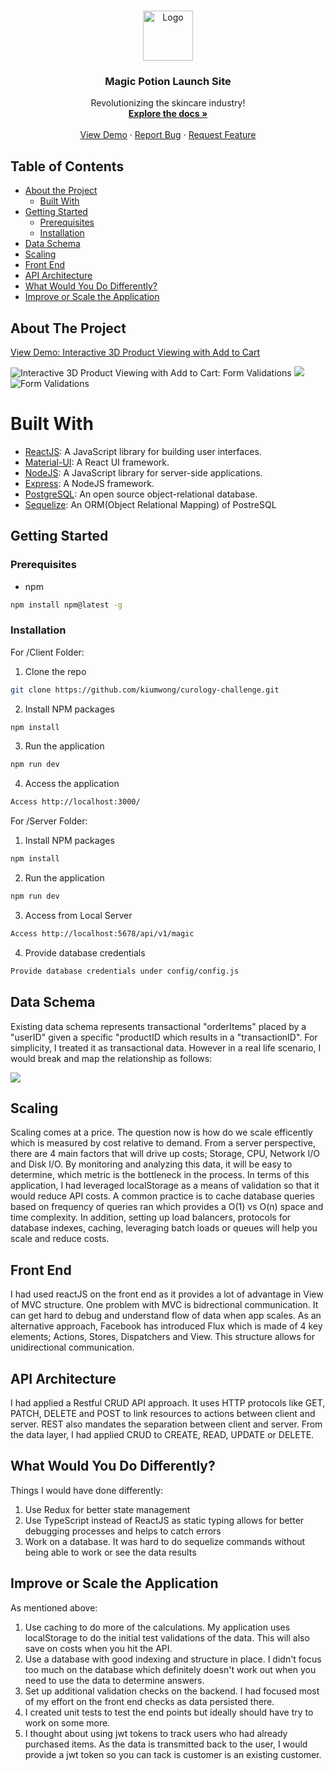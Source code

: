 <!-- PROJECT LOGO -->
<br />
<p align="center">
  <a href="https://github.com/kiumwong/curology-challenge.git">
    <img src="https://clipartart.com/images/curology-logo-clipart-7.gif" alt="Logo" width="80" height="80">
  </a>

  <h3 align="center">Magic Potion Launch Site</h3>

  <p align="center">
    Revolutionizing the skincare industry!
    <br />
    <a href="https://github.com/kiumwong/curology-challenge.git"><strong>Explore the docs »</strong></a>
    <br />
    <br />
    <a href="https://curology.herokuapp.com/">View Demo</a>
    ·
    <a href="https://github.com/kiumwong/curology-challenge.git/issues">Report Bug</a>
    ·
    <a href="https://github.com/kiumwong/curology-challenge.git/issues">Request Feature</a>
  </p>
</p>

<!-- TABLE OF CONTENTS -->

## Table of Contents

- [About the Project](#about-the-project)
  - [Built With](#built-with)
- [Getting Started](#getting-started)
  - [Prerequisites](#prerequisites)
  - [Installation](#installation)
- [Data Schema](#dataschema)
- [Scaling](#Scaling)
- [Front End](#frontend)
- [API Architecture](#apiarchitecture)
- [What Would You Do Differently?](#whatwouldyoudodifferently)
- [Improve or Scale the Application](#improveorscaletheapplication)

<!-- ABOUT THE PROJECT -->

## About The Project

<a href="https://curology.herokuapp.com/">View Demo: Interactive 3D Product Viewing with Add to Cart</a> 

![Interactive 3D Product Viewing with Add to Cart:](https://user-images.githubusercontent.com/68714620/96306930-b1775700-0fce-11eb-8bbf-a6e66c94515b.png)
Form Validations
![](https://user-images.githubusercontent.com/68714620/96307229-4712e680-0fcf-11eb-9ef6-b5f616ce7907.png)
![Form Validations](https://user-images.githubusercontent.com/68714620/96307073-f7ccb600-0fce-11eb-90d6-4161da88507e.png)

# Built With

- [ReactJS](https://reactjs.org/): A JavaScript library for building user interfaces.
- [Material-UI](https://material-ui.com/): A React UI framework.
- [NodeJS](https://nodejs.org/en/): A JavaScript library for server-side applications.
- [Express](https://material-ui.com/): A NodeJS framework.
- [PostgreSQL](https://www.postgresql.org/): An open source object-relational database.
- [Sequelize](https://sequelize.org/): An ORM(Object Relational Mapping) of PostreSQL

<!-- GETTING STARTED -->

## Getting Started

### Prerequisites

- npm

```sh
npm install npm@latest -g
```

### Installation

For /Client Folder:

1. Clone the repo

```sh
git clone https://github.com/kiumwong/curology-challenge.git
```

2. Install NPM packages

```sh
npm install
```

3. Run the application

```sh
npm run dev
```

4. Access the application

```sh
Access http://localhost:3000/
```

For /Server Folder:

1. Install NPM packages

```sh
npm install
```

2. Run the application

```sh
npm run dev
```

3. Access from Local Server

```sh
Access http://localhost:5678/api/v1/magic
```

4. Provide database credentials

```sh
Provide database credentials under config/config.js
```

<!-- Data Schema EXAMPLES -->

## Data Schema

Existing data schema represents transactional "orderItems" placed by a "userID" given a specific "productID which results in a "transactionID". For simplicity, I treated it as transactional data. However in a real life scenario, I would break and map the relationship as follows:

![](https://user-images.githubusercontent.com/68714620/96242633-ad691c00-0f71-11eb-9478-b522d5abf9e5.png)

<!-- Scaling -->

## Scaling

Scaling comes at a price. The question now is how do we scale efficently which is measured by cost relative to demand. From a server perspective, there are 4 main factors that will drive up costs; Storage, CPU, Network I/O and Disk I/O. By monitoring and analyzing this data, it will be easy to determine, which metric is the bottleneck in the process. In terms of this application, I had leveraged localStorage as a means of validation so that it would reduce API costs. A common practice is to cache database queries based on frequency of queries ran which provides a O(1) vs O(n) space and time complexity. In addition, setting up load balancers, protocols for database indexes, caching, leveraging batch loads or queues will help you scale and reduce costs.

<!-- CONTRIBUTING -->

## Front End

I had used reactJS on the front end as it provides a lot of advantage in View of MVC structure. One problem with MVC is bidrectional communication. It can get hard to debug and understand flow of data when app scales. As an alternative approach, Facebook has introduced Flux which is made of 4 key elements; Actions, Stores, Dispatchers and View. This structure allows for unidirectional communication.

<!-- LICENSE -->

## API Architecture

I had applied a Restful CRUD API approach. It uses HTTP protocols like GET, PATCH, DELETE and POST to link resources to actions between client and server. REST also mandates the separation between client and server. From the data layer, I had applied CRUD to CREATE, READ, UPDATE or DELETE.

<!-- CONTACT -->

## What Would You Do Differently?

Things I would have done differently:

1. Use Redux for better state management
2. Use TypeScript instead of ReactJS as static typing allows for better debugging processes and helps to catch errors
3. Work on a database. It was hard to do sequelize commands without being able to work or see the data results

<!-- ACKNOWLEDGEMENTS -->

## Improve or Scale the Application

As mentioned above:

1. Use caching to do more of the calculations. My application uses localStorage to do the initial test validations of the data. This will also save on costs when you hit the API.
2. Use a database with good indexing and structure in place. I didn't focus too much on the database which definitely doesn't work out when you need to use the data to determine answers.
3. Set up additional validation checks on the backend. I had focused most of my effort on the front end checks as data persisted there.
4. I created unit tests to test the end points but ideally should have try to work on some more.
5. I thought about using jwt tokens to track users who had already purchased items. As the data is transmitted back to the user, I would provide a jwt token so you can tack is customer is an existing customer.
